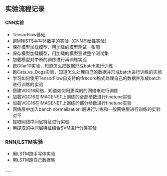## 实验流程记录

#### CNN实验

* TensorFlow基础
* 跑MNISTS手写体数字的实验（CNN基础性实验）
* 保存模型加载模型，用加载的模型测试一张图
* 保存模型加载模型，用加载的模型测试整个测试集
* 加载模型对中断的训练进行再训练实验
* 跑Cifar10实验，知道怎么把数据形成batch进行训练
* 跑Cats_vs_Dogs实验，知道怎么处理自己的数据并形成batch进行训练的实验
* 学习如何使用TensorFlow自支持的tfrecord格式处理自己的数据并形成batch进行训练的实验
* 搭建VGG16网络，知道如何用更深的的网络来进行训练
* 加载VGG16在IMAGENET上训练的全部参数进行finetune实验
* 加载VGG16在IMAGENET上训练的部分参数进行finetune实验
* 网络层中加入banch normalization 层进行训练和一般网络层进行训练的实验对不
* 提取网络中间层特征进行实验
* 用提取的中间层特征结合SVM进行分类实验

### RNN/LSTM实验

* 用LSTM跑手写体实验
* 用LSTM跑自己数据集

......
